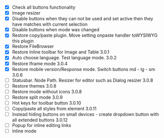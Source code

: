 - [x] Check all buttons functionality 
- [x] Image resizer
- [x] Disable buttons when they can not be used and set active then they have matches with current selection
- [x] Disable buttons when mode was changed
- [x] Restore copy/paste plugin. Move setting onpaste  handler toWYSIWYG this plugin
- [x] Restore FileBrowser
- [x] Restore Inline toolbar for Image and Table 3.0.1
- [x] Auto choose language. Test language mode. 3.0.2
- [x] Restore Iframe mode 3.0.4
- [x] Restore mobile version/Response mode. Switch buttons md - lg - sm 3.0.6
- [ ] Statusbar. Node Path. Resizer for editor such as Dialog resizer 3.0.8
- [ ] Restore themes 3.0.8
- [ ] Restore mode without icons 3.0.8
- [ ] Restore split mode 3.0.9
- [ ] Hot keys for toolbar button  3.0.10
- [ ] Copy/paste all styles from element  3.0.11
- [ ] Instead hiding buttons on small devices - create dropdown button with all extended buttons 3.0.12
- [ ] Popup for inline editing links
- [ ] Inline mode
